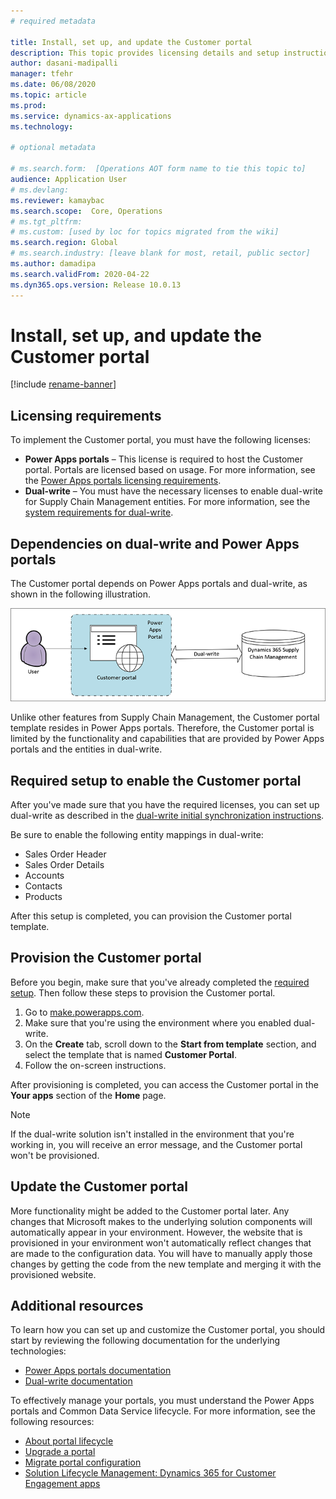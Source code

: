 ```yaml
---
# required metadata

title: Install, set up, and update the Customer portal
description: This topic provides licensing details and setup instructions for the Customer portal.
author: dasani-madipalli
manager: tfehr
ms.date: 06/08/2020
ms.topic: article
ms.prod: 
ms.service: dynamics-ax-applications
ms.technology: 

# optional metadata

# ms.search.form:  [Operations AOT form name to tie this topic to]
audience: Application User
# ms.devlang: 
ms.reviewer: kamaybac
ms.search.scope:  Core, Operations
# ms.tgt_pltfrm: 
# ms.custom: [used by loc for topics migrated from the wiki]
ms.search.region: Global
# ms.search.industry: [leave blank for most, retail, public sector]
ms.author: damadipa
ms.search.validFrom: 2020-04-22
ms.dyn365.ops.version: Release 10.0.13
---
```


# Install, set up, and update the Customer portal

[!include [rename-banner](~/includes/cc-data-platform-banner.md)]

## Licensing requirements

To implement the Customer portal, you must have the following licenses:

- **Power Apps portals** – This license is required to host the Customer portal. Portals are licensed based on usage. For more information, see the [Power Apps portals licensing requirements](https://docs.microsoft.com/power-platform/admin/powerapps-flow-licensing-faq#portals).
- **Dual-write** – You must have the necessary licenses to enable dual-write for Supply Chain Management entities. For more information, see the [system requirements for dual-write](../../fin-ops-core/dev-itpro/data-entities/dual-write/dual-write-system-req.md).

## Dependencies on dual-write and Power Apps portals

The Customer portal depends on Power Apps portals and dual-write, as shown in the following illustration.

![Customer portal dependencies](media/customer-portal-elements.png "Customer portal dependencies")

Unlike other features from Supply Chain Management, the Customer portal template resides in Power Apps portals. Therefore, the Customer portal is limited by the functionality and capabilities that are provided by Power Apps portals and the entities in dual-write.

## <a name="required-setup"></a>Required setup to enable the Customer portal

After you've made sure that you have the required licenses, you can set up dual-write as described in the [dual-write initial synchronization instructions](../../fin-ops-core/dev-itpro/data-entities/dual-write/initial-sync.md).

Be sure to enable the following entity mappings in dual-write:

- Sales Order Header
- Sales Order Details
- Accounts
- Contacts
- Products

After this setup is completed, you can provision the Customer portal template.

## Provision the Customer portal

Before you begin, make sure that you've already completed the [required setup](#required-setup). Then follow these steps to provision the Customer portal.

1. Go to [make.powerapps.com](https://make.powerapps.com/).
2. Make sure that you're using the environment where you enabled dual-write.
3. On the **Create** tab, scroll down to the **Start from template** section, and select the template that is named **Customer Portal**.
4. Follow the on-screen instructions.

After provisioning is completed, you can access the Customer portal in the **Your apps** section of the **Home** page.

> [!NOTE]
> If the dual-write solution isn't installed in the environment that you're working in, you will receive an error message, and the Customer portal won't be provisioned.

## Update the Customer portal

More functionality might be added to the Customer portal later. Any changes that Microsoft makes to the underlying solution components will automatically appear in your environment. However, the website that is provisioned in your environment won't automatically reflect changes that are made to the configuration data. You will have to manually apply those changes by getting the code from the new template and merging it with the provisioned website.

## Additional resources

To learn how you can set up and customize the Customer portal, you should start by reviewing the following documentation for the underlying technologies:

- [Power Apps portals documentation](https://docs.microsoft.com/powerapps/maker/portals/overview)
- [Dual-write documentation](../../fin-ops-core/dev-itpro/data-entities/dual-write/dual-write-home-page.md)

To effectively manage your portals, you must understand the Power Apps portals and Common Data Service lifecycle. For more information, see the following resources:

- [About portal lifecycle](https://docs.microsoft.com/powerapps/maker/portals/admin/portal-lifecycle)
- [Upgrade a portal](https://docs.microsoft.com/powerapps/maker/portals/admin/upgrade-portal)
- [Migrate portal configuration](https://docs.microsoft.com/powerapps/maker/portals/admin/migrate-portal-configuration)
- [Solution Lifecycle Management: Dynamics 365 for Customer Engagement apps](https://www.microsoft.com/download/details.aspx?id=57777)
